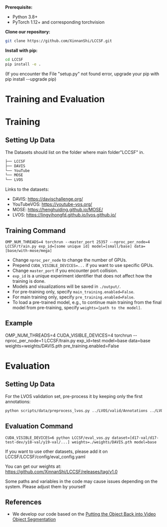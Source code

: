 **Prerequisite:**

- Python 3.8+
- PyTorch 1.12+ and corresponding torchvision

**Clone our repository:**

```bash
git clone https://github.com/XinnanShi/LCCSF.git
```

**Install with pip:**

```bash
cd LCCSF
pip install -e .
```

(If you encounter the File "setup.py" not found error, upgrade your pip with pip install --upgrade pip)

# Training and Evaluation

# Training

## Setting Up Data

The Datasets should list on the folder where main folder"LCCSF" in.

```bash
├── LCCSF
├── DAVIS
└── YouTube
└── MOSE
└── LVOS
```

Links to the datasets:
- DAVIS: https://davischallenge.org/
- YouTubeVOS: https://youtube-vos.org/
- MOSE: https://henghuiding.github.io/MOSE/
- LVOS: https://lingyihongfd.github.io/lvos.github.io/

## Training Command

```
OMP_NUM_THREADS=4 torchrun --master_port 25357 --nproc_per_node=4 LCCSF/train.py exp_id=[some unique id] model=[small/base] data=[base/with-mose/mega]
```

- Change `nproc_per_node` to change the number of GPUs.
- Prepend `CUDA_VISIBLE_DEVICES=...` if you want to use specific GPUs.
- Change `master_port` if you encounter port collision.
- `exp_id` is a unique experiment identifier that does not affect how the training is done.
- Models and visualizations will be saved in `./output/`.
- For pre-training only, specify `main_training.enabled=False`.
- For main training only, specify `pre_training.enabled=False`.
- To load a pre-trained model, e.g., to continue main training from the final model from pre-training, specify `weights=[path to the model]`.

## Example

OMP_NUM_THREADS=4 CUDA_VISIBLE_DEVICES=4 torchrun --nproc_per_node=1 LCCSF/train.py exp_id=test model=base data=base weights=weights/DAVIS.pth pre_training.enabled=False


# Evaluation

## Setting Up Data
For the LVOS validation set, pre-process it by keeping only the first annotations:

```bash
python scripts/data/preprocess_lvos.py ../LVOS/valid/Annotations ../LVOS/valid/Annotations_first_only
```
## Evaluation Command
```
CUDA_VISIBLE_DEVICES=6 python LCCSF/eval_vos.py dataset=[d17-val/d17-test-dev/y18-val/y19-val/...] weights=./weights/DAVIS.pth model=base 
```

If you want to use other datasets, please add it on LCCSF/LCCSF/config/eval_config.yaml

You can get our weights at: https://github.com/XinnanShi/LCCSF/releases/tag/v1.0

Some paths and variables in the code may cause issues depending on the system. Please adjust them by yourself

## References

- We develop our code based on the [Putting the Object Back into Video Object Segmentation](https://hkchengrex.github.io/Cutie)
